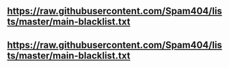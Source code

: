 ## https://raw.githubusercontent.com/Spam404/lists/master/main-blacklist.txt
## https://raw.githubusercontent.com/Spam404/lists/master/main-blacklist.txt
